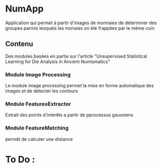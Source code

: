 # NumApp

Application qui permet à partir d'images de monnaies de déterminer des groupes parmis lesquels les monaies on été frappées par le même coin

## Contenu 
Des modules basées en partie sur l'article "Unsupervised Statistical Learning for Die Analysis in Ancient Numismatics"

### Module Image Processing 

Le module image processing permet la mise en forme automatique des images et de detecter les contours 

### Module FeaturesExtractor
Extrait des points d'interêts a partir de pprocessus gaussiens

### Module FeatureMatching
permêt de calculer une distance 


# To Do :

